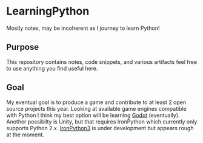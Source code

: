 # LearningPython

Mostly notes, may be incoherent as I journey to learn Python!

## Purpose

This repository contains notes, code snippets, and various artifacts feel free to use anything you find useful here.

## Goal

My eventual goal is to produce a game and contribute to at least 2 open source projects this year.
Looking at available game engines compatible with Python I think my best option will be learning [Godot](https://github.com/touilleMan/godot-python) (eventually).
Another possibilty is Unity, but that requires IronPython which currently only supports Python 2.x. [IronPython3](https://github.com/IronLanguages/ironpython3) is under development but appears rough at the moment.